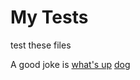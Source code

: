 # My Tests
test these files

A good joke is [what's up](https://www.urbandictionary.com/define.php?term=Updog)
[dog](https://knowyourmeme.com/memes/updog)